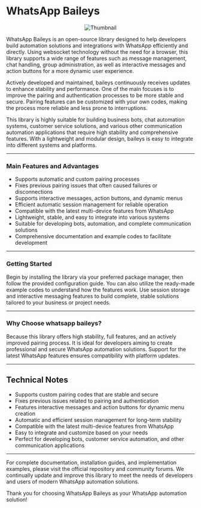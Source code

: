 # WhatsApp Baileys

<p align="center">
  <img src="https://files.catbox.moe/y2ryhm.jpg" alt="Thumbnail" />
</p>

WhatsApp Baileys is an open-source library designed to help developers build automation solutions and integrations with WhatsApp efficiently and directly. Using websocket technology without the need for a browser, this library supports a wide range of features such as message management, chat handling, group administration, as well as interactive messages and action buttons for a more dynamic user experience.

Actively developed and maintained, baileys continuously receives updates to enhance stability and performance. One of the main focuses is to improve the pairing and authentication processes to be more stable and secure. Pairing features can be customized with your own codes, making the process more reliable and less prone to interruptions.

This library is highly suitable for building business bots, chat automation systems, customer service solutions, and various other communication automation applications that require high stability and comprehensive features. With a lightweight and modular design, baileys is easy to integrate into different systems and platforms.

---

### Main Features and Advantages

- Supports automatic and custom pairing processes
- Fixes previous pairing issues that often caused failures or disconnections
- Supports interactive messages, action buttons, and dynamic menus
- Efficient automatic session management for reliable operation
- Compatible with the latest multi-device features from WhatsApp
- Lightweight, stable, and easy to integrate into various systems
- Suitable for developing bots, automation, and complete communication solutions
- Comprehensive documentation and example codes to facilitate development

---

### Getting Started

Begin by installing the library via your preferred package manager, then follow the provided configuration guide. You can also utilize the ready-made example codes to understand how the features work. Use session storage and interactive messaging features to build complete, stable solutions tailored to your business or project needs.

---

### Why Choose whatsapp baileys?

Because this library offers high stability, full features, and an actively improved pairing process. It is ideal for developers aiming to create professional and secure WhatsApp automation solutions. Support for the latest WhatsApp features ensures compatibility with platform updates.

---

## Technical Notes

- Supports custom pairing codes that are stable and secure
- Fixes previous issues related to pairing and authentication
- Features interactive messages and action buttons for dynamic menu creation
- Automatic and efficient session management for long-term stability
- Compatible with the latest multi-device features from WhatsApp
- Easy to integrate and customize based on your needs
- Perfect for developing bots, customer service automation, and other communication applications

---

For complete documentation, installation guides, and implementation examples, please visit the official repository and community forums. We continually update and improve this library to meet the needs of developers and users of modern WhatsApp automation solutions.

Thank you for choosing WhatsApp Baileys as your WhatsApp automation solution!
